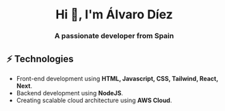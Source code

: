 <h1 align="center">Hi 👋, I'm Álvaro Díez</h1>
<h3 align="center">A passionate developer from Spain</h3>

## ⚡ Technologies
- Front-end development using **HTML, Javascript, CSS, Tailwind, React, Next**.
- Backend development using **NodeJS**.
- Creating scalable cloud architecture using **AWS Cloud**.
  
<!--
**alvarodr97/alvarodr97** is a ✨ _special_ ✨ repository because its `README.md` (this file) appears on your GitHub profile.

Here are some ideas to get you started:

- 🔭 I’m currently working on ...
- 🌱 I’m currently learning ...
- 👯 I’m looking to collaborate on ...
- 🤔 I’m looking for help with ...
- 💬 Ask me about ...
- 📫 How to reach me: ...
- 😄 Pronouns: ...
- ⚡ Fun fact: ...
-->
